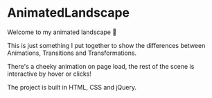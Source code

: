 # AnimatedLandscape

Welcome to my animated landscape 🙂

This is just something I put together to show the differences between Animations, Transitions and Transformations. 

There's a cheeky animation on page load, the rest of the scene is interactive by hover or clicks! 

The project is built in HTML, CSS and jQuery. 
